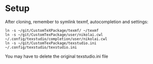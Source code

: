 # Setup
After cloning, remember to symlink texmf, autocompletion and settings:

    ln -s ~/git/CustomTeXPackage/texmf/ ~/texmf
    ln -s ~/git/CustomTexPackage/user/nikolai.cwl ~/.config/texstudio/completion/user/nikolai.cwl
    ln -s ~/git/CustomTexPackage/texstudio.ini ~/.config/texstudio/texstudio.ini

You may have to delete the original texstudio.ini file
